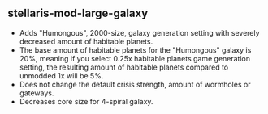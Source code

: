 ## stellaris-mod-large-galaxy

- Adds "Humongous", 2000-size, galaxy generation setting with severely decreased amount of habitable planets.
- The base amount of habitable planets for the "Humongous" galaxy is 20%, meaning if you select 0.25x habitable planets game generation setting, the resulting amount of habitable planets compared to unmodded 1x will be 5%.
- Does not change the default crisis strength, amount of wormholes or gateways.
- Decreases core size for 4-spiral galaxy.
